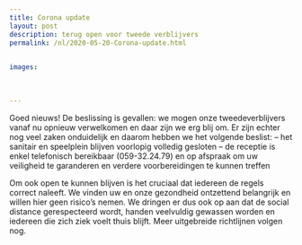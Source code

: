 ```yaml
---
title: Corona update
layout: post
description: terug open voor tweede verblijvers
permalink: /nl/2020-05-20-Corona-update.html

    
images: 
    
    
    
---
```


Goed nieuws!
De beslissing is gevallen: we mogen onze tweedeverblijvers vanaf nu opnieuw verwelkomen en daar zijn we erg blij om.
Er zijn echter nog veel zaken onduidelijk en daarom hebben we het volgende beslist:
– het sanitair en speelplein blijven voorlopig volledig gesloten
– de receptie is enkel telefonisch bereikbaar (059-32.24.79) en op afspraak om uw veiligheid te garanderen en verdere voorbereidingen te kunnen treffen

Om ook open te kunnen blijven is het cruciaal dat iedereen de regels correct naleeft. We vinden uw en onze gezondheid ontzettend belangrijk en willen hier geen risico’s nemen. 
We dringen er dus ook op aan dat de social distance gerespecteerd wordt, handen veelvuldig gewassen worden en iedereen die zich ziek voelt thuis blijft.
Meer uitgebreide richtlijnen volgen nog.
